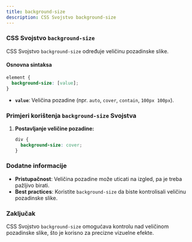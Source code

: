 ```yaml
---
title: background-size
description: CSS Svojstvo background-size
---
```


### CSS Svojstvo `background-size`

CSS Svojstvo `background-size` određuje veličinu pozadinske slike.

#### Osnovna sintaksa

```css
element {
  background-size: [value];
}
```

- **`value`**: Veličina pozadine (npr. `auto`, `cover`, `contain`, `100px 100px`).

### Primjeri korištenja `background-size` Svojstva

1. **Postavljanje veličine pozadine:**

   ```css
   div {
     background-size: cover;
   }
   ```

### Dodatne informacije

- **Pristupačnost**: Veličina pozadine može uticati na izgled, pa je treba pažljivo birati.
- **Best practices**: Koristite `background-size` da biste kontrolisali veličinu pozadinske slike.

### Zaključak

CSS Svojstvo `background-size` omogućava kontrolu nad veličinom pozadinske slike, što je korisno za precizne vizuelne efekte.
